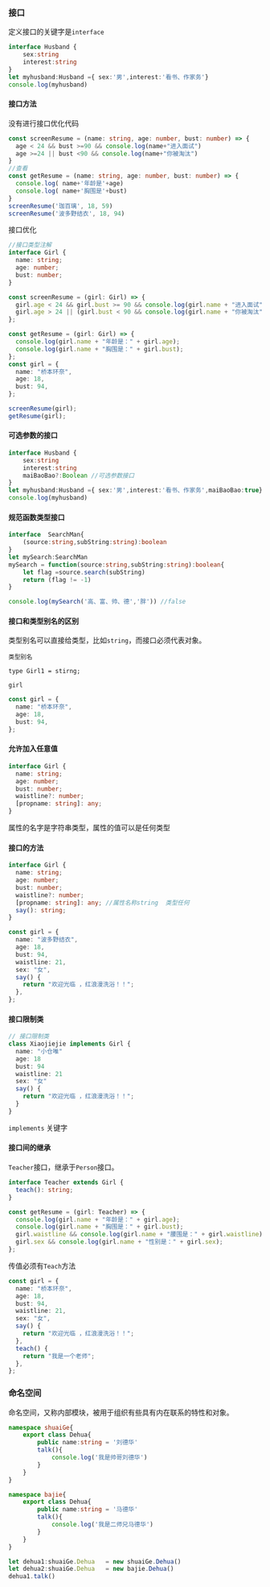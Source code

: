 
### 接口

定义接口的关键字是`interface`

````typescript
interface Husband {
    sex:string
    interest:string
}
let myhusband:Husband ={ sex:'男',interest:'看书、作家务'}
console.log(myhusband)
````

#### 接口方法

没有进行接口优化代码

`````typescript
const screenResume = (name: string, age: number, bust: number) => { 
  age < 24 && bust >=90 && console.log(name+"进入面试")
  age >=24 || bust <90 && console.log(name+"你被淘汰")
}
//查看
const getResume = (name: string, age: number, bust: number) => { 
  console.log( name+'年龄是'+age)
  console.log( name+'胸围是'+bust)
}
screenResume('珈百璃', 18, 59)
screenResume('波多野结衣', 18, 94)
`````

接口优化

```typescript
//接口类型注解
interface Girl {
  name: string;
  age: number;
  bust: number;
}
```

`````typescript
const screenResume = (girl: Girl) => {
  girl.age < 24 && girl.bust >= 90 && console.log(girl.name + "进入面试");
  girl.age > 24 || (girl.bust < 90 && console.log(girl.name + "你被淘汰"));
};

const getResume = (girl: Girl) => {
  console.log(girl.name + "年龄是：" + girl.age);
  console.log(girl.name + "胸围是：" + girl.bust);
};
const girl = {
  name: "桥本环奈",
  age: 18,
  bust: 94,
};

screenResume(girl);
getResume(girl);
`````

#### 可选参数的接口

````typescript
interface Husband {
    sex:string
    interest:string
    maiBaoBao?:Boolean //可选参数接口
}
let myhusband:Husband ={ sex:'男',interest:'看书、作家务',maiBaoBao:true}
console.log(myhusband)
````

#### 规范函数类型接口

`````typescript
interface  SearchMan{
    (source:string,subString:string):boolean
}
let mySearch:SearchMan
mySearch = function(source:string,subString:string):boolean{
    let flag =source.search(subString)
    return (flag != -1)
} 

console.log(mySearch('高、富、帅、德','胖')) //false
`````

#### 接口和类型别名的区别

类型别名可以直接给类型，比如`string`，而接口必须代表对象。

`类型别名`

````
type Girl1 = stirng;
````

`girl`

````typescript
const girl = {
  name: "桥本环奈",
  age: 18,
  bust: 94,
};
````

#### 允许加入任意值

````typescript
interface Girl {
  name: string;
  age: number;
  bust: number;
  waistline?: number;
  [propname: string]: any;
}
````

属性的名字是字符串类型，属性的值可以是任何类型

#### 接口的方法

````typescript
interface Girl {
  name: string;
  age: number;
  bust: number;
  waistline?: number;
  [propname: string]: any; //属性名称string  类型任何
  say(): string;
}
````

`````typescript
const girl = {
  name: "波多野结衣",
  age: 18,
  bust: 94,
  waistline: 21,
  sex: "女",
  say() {
    return "欢迎光临 ，红浪漫洗浴！！";
  },
};
`````

#### 接口限制类

`````typescript
// 接口限制类
class Xiaojiejie implements Girl { 
  name: "小仓唯"
  age: 18
  bust: 94
  waistline: 21
  sex: "女"
  say() {
    return "欢迎光临 ，红浪漫洗浴！！";
  }
}
`````

`implements` 关键字

#### 接口间的继承

`Teacher`接口，继承于`Person`接口。

```typescript
interface Teacher extends Girl {
  teach(): string;
}
```

`````typescript
const getResume = (girl: Teacher) => {
  console.log(girl.name + "年龄是：" + girl.age);
  console.log(girl.name + "胸围是：" + girl.bust);
  girl.waistline && console.log(girl.name + "腰围是：" + girl.waistline);
  girl.sex && console.log(girl.name + "性别是：" + girl.sex);
};
`````

传值必须有`Teach`方法

````typescript
const girl = {
  name: "桥本环奈",
  age: 18,
  bust: 94,
  waistline: 21,
  sex: "女",
  say() {
    return "欢迎光临 ，红浪漫洗浴！！";
  },
  teach() {
    return "我是一个老师";
  },
};
````



### 命名空间

命名空间，又称内部模块，被用于组织有些具有内在联系的特性和对象。

````typescript
namespace shuaiGe{
    export class Dehua{
        public name:string = '刘德华'
        talk(){
            console.log('我是帅哥刘德华')
        }
    }
}

namespace bajie{
    export class Dehua{
        public name:string = '马德华'
        talk(){
            console.log('我是二师兄马德华')
        }
    }
}

let dehua1:shuaiGe.Dehua   = new shuaiGe.Dehua()
let dehua2:shuaiGe.Dehua   = new bajie.Dehua()
dehua1.talk()
````

